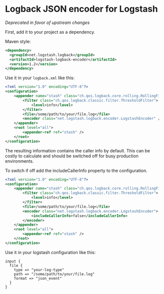 # Logback JSON encoder for Logstash

*Deprecated in favor of upstream changes*

First, add it to your project as a dependency.

Maven style:

```xml
<dependency>
  <groupId>net.logstash.logback</groupId>
  <artifactId>logstash-logback-encoder</artifactId>
  <version>1.2</version>
</dependency>
```

Use it in your `logback.xml` like this:

```xml
<?xml version="1.0" encoding="UTF-8"?>
<configuration>
    <appender name="stash" class="ch.qos.logback.core.rolling.RollingFileAppender">
        <filter class="ch.qos.logback.classic.filter.ThresholdFilter">
            <level>info</level>
        </filter>
        <file>/some/path/to/your/file.log</file>
        <encoder class="net.logstash.logback.encoder.LogstashEncoder" />
    </appender>
    <root level="all">
        <appender-ref ref="stash" />
    </root>
</configuration>
```

The resulting information contains the caller info by default. 
This can be costly to calculate and should be switched off for busy production environments.

To switch if off add the includeCallerInfo property to the configuration.
```xml
<?xml version="1.0" encoding="UTF-8"?>
<configuration>
    <appender name="stash" class="ch.qos.logback.core.rolling.RollingFileAppender">
        <filter class="ch.qos.logback.classic.filter.ThresholdFilter">
            <level>info</level>
        </filter>
        <file>/some/path/to/your/file.log</file>
        <encoder class="net.logstash.logback.encoder.LogstashEncoder">
            <includeCallerInfo>false</includeCallerInfo>
        </encoder>
    </appender>
    <root level="all">
        <appender-ref ref="stash" />
    </root>
</configuration>
```

Use it in your logstash configuration like this:

```
input {
  file {
    type => "your-log-type"
    path => "/some/path/to/your/file.log"
    format => "json_event"
  }
}
```
